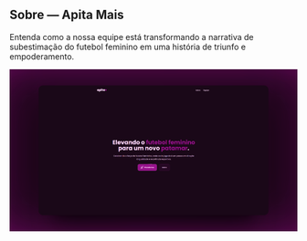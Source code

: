 ## Sobre — Apita Mais

Entenda como a nossa equipe está transformando a narrativa de subestimação do futebol feminino em uma história de triunfo e empoderamento.

<a href="https://sobre.apitamais.com.br">
	<img src="./public/readme-image.png" />
</a>
